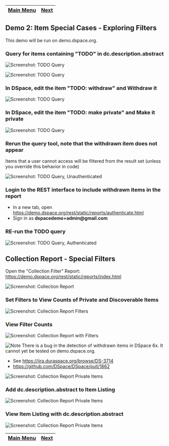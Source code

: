 [Main Menu](../README.md)    | [Next](../demo3/README.md)
------------------ | -----------------

## Demo 2: Item Special Cases - Exploring Filters

This demo will be run on demo.dspace.org.

### Query for items containing "TODO" in dc.description.abstract

![Screenshot: TODO Query](q-todo.png)

![Screenshot: TODO Query](qr-todo.png)

### In DSpace, edit the item "TODO: withdraw" and Withdraw it

![Screenshot: TODO Query](withdraw.png)

### In DSpace, edit the item "TODO: make private" and Make it private

![Screenshot: TODO Query](private.png)

### Rerun the query tool, note that the withdrawn item does not appear

Items that a user cannot access will be filtered from the result set (unless you override this behavior in code)

![Screenshot: TODO Query, Unauthenticated](todoUnauth.png)

### Login to the REST interface to include withdrawn items in the report

- In a new tab, open https://demo.dspace.org/rest/static/reports/authenticate.html
- Sign in as __dspacedemo+admin@gmail.com__

### RE-run the TODO query

![Screenshot: TODO Query, Authenticated](todoAuth.png)

## Collection Report - Special Filters

Open the "Collection Filter" Report: https://demo.dspace.org/rest/static/reports/index.html

![Screenshot: Collection Report](coll.png)

### Set Filters to View Counts of Private and Discoverable Items

![Screenshot: Collection Report Filters](collFilters.png)

### View Filter Counts

![Screenshot: Collection Report with Filters](collRes.png)

![Note](../note.png) There is a bug in the detection of withdrawn items in DSpace 6x.  It cannot yet be tested on demo.dspace.org.
* See https://jira.duraspace.org/browse/DS-3714
* https://github.com/DSpace/DSpace/pull/1862

![Screenshot: Collection Report Private Items](collItems.png)

### Add dc.description.abstract to Item Listing

![Screenshot: Collection Report Private Items](collItemFields.png)

### View Item Listing with dc.description.abstract

![Screenshot: Collection Report Private Items](collItemWithFields.png)


[Main Menu](../README.md)    | [Next](../demo3/README.md)
------------------ | -----------------
